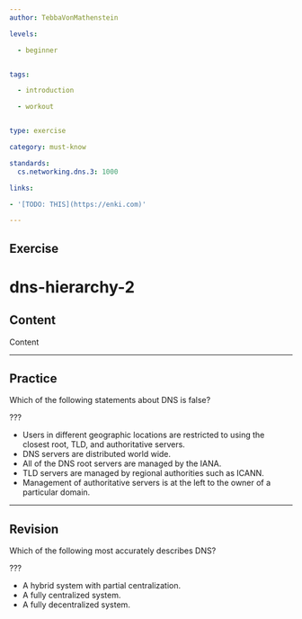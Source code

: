 ```yaml
---
author: TebbaVonMathenstein

levels:

  - beginner


tags:

  - introduction

  - workout


type: exercise

category: must-know

standards:
  cs.networking.dns.3: 1000

links:

- '[TODO: THIS](https://enki.com)'

---
```


## Exercise

# dns-hierarchy-2

## Content

Content

---
## Practice

Which of the following statements about DNS is false?

???

* Users in different geographic locations are restricted to using the closest root, TLD, and authoritative servers.
* DNS servers are distributed world wide.
* All of the DNS root servers are managed by the IANA.
* TLD servers are managed by regional authorities such as ICANN.
* Management of authoritative servers is at the left to the owner of a particular domain.

---
## Revision

Which of the following most accurately describes DNS?

???

* A hybrid system with partial centralization.
* A fully centralized system.
* A fully decentralized system.
